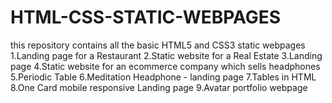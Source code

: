 # HTML-CSS-STATIC-WEBPAGES
this repository contains all the basic HTML5 and CSS3 static webpages
1.Landing page for a Restaurant
2.Static website for a Real Estate
3.Landing page
4.Static website for an ecommerce company which sells headphones
5.Periodic Table
6.Meditation Headphone - landing page
7.Tables in HTML
8.One Card mobile responsive Landing page
9.Avatar portfolio webpage

